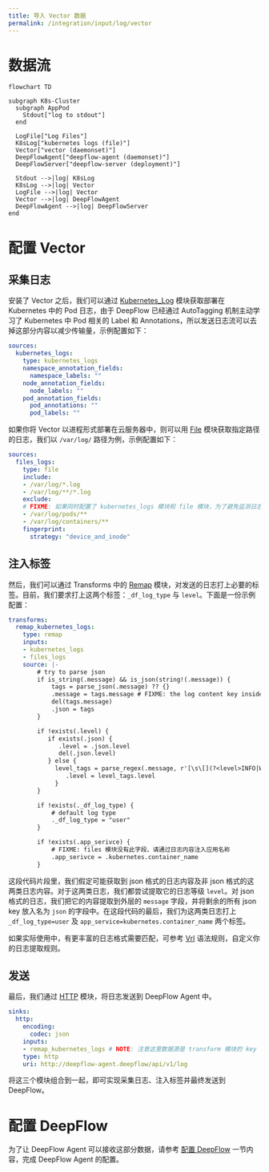 ```yaml
---
title: 导入 Vector 数据
permalink: /integration/input/log/vector
---
```


# 数据流

```mermaid
flowchart TD

subgraph K8s-Cluster
  subgraph AppPod
    Stdout["log to stdout"]
  end
  
  LogFile["Log Files"]
  K8sLog["kubernetes logs (file)"]
  Vector["vector (daemonset)"]
  DeepFlowAgent["deepflow-agent (daemonset)"]
  DeepFlowServer["deepflow-server (deployment)"]

  Stdout -->|log| K8sLog
  K8sLog -->|log| Vector
  LogFile -->|log| Vector
  Vector -->|log| DeepFlowAgent
  DeepFlowAgent -->|log| DeepFlowServer
end
```

# 配置 Vector

## 采集日志

安装了 Vector 之后，我们可以通过 [Kubernetes_Log](https://vector.dev/docs/reference/configuration/sources/kubernetes_logs/) 模块获取部署在 Kubernetes 中的 Pod 日志，由于 DeepFlow 已经通过 AutoTagging 机制主动学习了 Kubernetes 中 Pod 相关的 Label 和 Annotations，所以发送日志流可以去掉这部分内容以减少传输量，示例配置如下：
```yaml
sources:
  kubernetes_logs:
    type: kubernetes_logs
    namespace_annotation_fields:
      namespace_labels: ""
    node_annotation_fields:
      node_labels: ""
    pod_annotation_fields:
      pod_annotations: ""
      pod_labels: ""
```

如果你将 Vector 以进程形式部署在云服务器中，则可以用 [File](https://vector.dev/docs/reference/configuration/sources/file) 模块获取指定路径的日志，我们以 `/var/log/` 路径为例，示例配置如下：
```yaml
sources:
  files_logs:
    type: file
    include:
    - /var/log/*.log
    - /var/log/**/*.log
    exclude:
    # FIXME: 如果同时配置了 kubernetes_logs 模块和 file 模块，为了避免监测日志内容重复，需要去除 k8s 的日志文件夹
    - /var/log/pods/**
    - /var/log/containers/**
    fingerprint:
      strategy: "device_and_inode"
```

## 注入标签

然后，我们可以通过 Transforms 中的 [Remap](https://vector.dev/docs/reference/configuration/transforms/remap/) 模块，对发送的日志打上必要的标签。目前，我们要求打上这两个标签：`_df_log_type` 与 `level`。下面是一份示例配置：
```yaml
transforms:
  remap_kubernetes_logs:
    type: remap
    inputs:
    - kubernetes_logs
    - files_logs
    source: |-
        # try to parse json
        if is_string(.message) && is_json(string!(.message)) {
            tags = parse_json(.message) ?? {}
            .message = tags.message # FIXME: the log content key inside json
            del(tags.message)
            .json = tags
        }

        if !exists(.level) {
           if exists(.json) {
              .level = .json.level
              del(.json.level)
           } else {
             level_tags = parse_regex(.message, r'[\s\[](?<level>INFO|WARN|WARNING|DEBUG|ERROR|TRACE|FATAL)[\s\]]') ?? {}
                .level = level_tags.level
             } 
        }

        if !exists(._df_log_type) {
            # default log type
            ._df_log_type = "user"
        }

        if !exists(.app_serivce) {
            # FIXME: files 模块没有此字段，请通过日志内容注入应用名称
            .app_serivce = .kubernetes.container_name 
        }
```

这段代码片段里，我们假定可能获取到 json 格式的日志内容及非 json 格式的这两类日志内容。对于这两类日志，我们都尝试提取它的日志等级 `level`。对 json 格式的日志，我们把它的内容提取到外层的 `message` 字段，并将剩余的所有 json key 放入名为 `json` 的字段中。在这段代码的最后，我们为这两类日志打上 `_df_log_type=user` 及 `app_service=kubernetes.container_name` 两个标签。

如果实际使用中，有更丰富的日志格式需要匹配，可参考 [Vrl](https://vector.dev/docs/reference/vrl/) 语法规则，自定义你的日志提取规则。

## 发送

最后，我们通过 [HTTP](https://vector.dev/docs/reference/configuration/sinks/http/) 模块，将日志发送到 DeepFlow Agent 中。
```yaml
sinks:
  http:
    encoding:
      codec: json
    inputs:
    - remap_kubernetes_logs # NOTE: 注意这里数据源是 transform 模块的 key
    type: http
    uri: http://deepflow-agent.deepflow/api/v1/log
```

将这三个模块组合到一起，即可实现采集日志、注入标签并最终发送到 DeepFlow。

# 配置 DeepFlow

为了让 DeepFlow Agent 可以接收这部分数据，请参考 [配置 DeepFlow](../tracing/opentelemetry/#配置-deepflow) 一节内容，完成 DeepFlow Agent 的配置。
